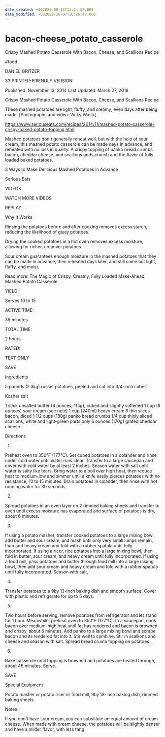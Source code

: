 ```yaml
---
date_created: +002020-09-15T11:24:57.000
date_modified: +002020-10-07T16:26:47.000
---
```


# bacon-cheese_potato_casserole

Crispy Mashed Potato Casserole With Bacon, Cheese, and Scallions Recipe

#food

DANIEL GRITZER

33 PRINTER-FRIENDLY VERSION

Published: November 13, 2014 Last Updated: March 27, 2019

Crispy Mashed Potato Casserole With Bacon, Cheese, and Scallions Recipe

These mashed potatoes are light, fluffy, and creamy, even days after being made. [Photographs and video: Vicky Wasik]

https://www.seriouseats.com/recipes/2014/11/mashed-potato-casserole-crispy-baked-potato-topping.html

Mashed potatoes don't generally reheat well, but with the help of sour cream, this mashed potato casserole can be made days in advance, and reheated with no loss in quality. A crispy topping of panko bread crumbs, bacon, cheddar cheese, and scallions adds crunch and the flavor of fully loaded baked potatoes.

3 Ways to Make Delicious Mashed Potatoes in Advance

Serious Eats

VIDEOS

   

WATCH MORE VIDEOS

REPLAY

Why It Works

Rinsing the potatoes before and after cooking removes excess starch, reducing the likelihood of gluey potatoes.

Drying the cooked potatoes in a hot oven removes excess moisture, allowing for richer, creamier potatoes.

Sour cream guarantees enough moisture in the mashed potatoes that they can be made in advance, then reheated days later, and still come out light, fluffy, and moist.

Read more: The Magic of Crispy, Creamy, Fully Loaded Make-Ahead Mashed Potato Casserole

YIELD:

Serves 10 to 15

ACTIVE TIME:

35 minutes

TOTAL TIME:

2 hours

RATED:

    

TEXT ONLY

 
 
 SAVE

Ingredients

5 pounds (2.3kg) russet potatoes, peeled and cut into 3/4-inch cubes

Kosher salt

1 stick unsalted butter (4 ounces; 115g), cubed and slightly softened
1 cup (8 ounces) sour cream (see note)
1 cup (240ml) heavy cream
6 thin slices bacon, diced
1 1/2 cups (180g) panko bread crumbs
1/4 cup thinly sliced scallions, white and light-green parts only
6 ounces (170g) grated cheddar cheese

Directions

1.

Preheat oven to 350°F (177°C). Set cubed potatoes in a colander and rinse under cold water until water runs clear. Transfer to a large saucepan and cover with cold water by at least 2 inches. Season water with salt until water is salty like tears. Bring water to a boil over high heat, then reduce heat to medium-low and simmer until a knife easily pierces potatoes with no resistance, 10 to 15 minutes. Drain potatoes in colander, then rinse with hot running water for 30 seconds.

2.

Spread potatoes in an even layer on 2 rimmed baking sheets and transfer to oven until excess moisture has evaporated and surface of potatoes is dry, about 6 minutes.

3.

If using a potato masher, transfer cooked potatoes to a large mixing bowl, add butter and sour cream, and mash until only very small lumps remain, then add heavy cream and fold with a rubber spatula until fully incorporated. If using a ricer, rice potatoes into a large mixing bowl, then fold in butter, sour cream, and heavy cream until fully incorporated. If using a food mill, pass potatoes and butter through food mill into a large mixing bowl, then add sour cream and heavy cream and fold with a rubber spatula until fully incorporated. Season with salt.

4.

Transfer potatoes to a 9by 13-inch baking dish and smooth surface. Cover with plastic and refrigerate for up to 5 days.

5.

Two hours before serving, remove potatoes from refrigerator and let stand for 1 hour. Meanwhile, preheat oven to 350°F (177°C). In a saucepan, cook bacon over medium-high heat until fat has rendered and bacon is browned and crispy, about 6 minutes. Add panko to a large mixing bowl and scrape bacon and its rendered fat into it. Stir well to combine. Stir in scallions and cheese and season with salt. Spread bread crumb topping on potatoes.

6.

Bake casserole until topping is browned and potatoes are heated through, about 45 minutes. Serve.

 SAVE

Special Equipment

Potato masher or potato ricer or food mill, 9by 13-inch baking dish, rimmed baking sheets

Notes

If you don't have sour cream, you can substitute an equal amount of cream cheese. When made with cream cheese, the potatoes will be slightly denser and have a milder flavor, with less tang.
